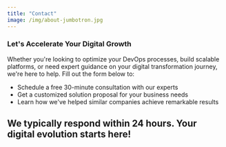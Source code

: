 ```yaml
---
title: "Contact"
image: /img/about-jumbotron.jpg
---
```


<h3 class="f4 b lh-title mb2">Let's Accelerate Your Digital Growth</h3>

Whether you're looking to optimize your DevOps processes, build scalable platforms, or need expert guidance on your digital transformation journey, we're here to help. Fill out the form below to:

- Schedule a free 30-minute consultation with our experts
- Get a customized solution proposal for your business needs
- Learn how we've helped similar companies achieve remarkable results

We typically respond within 24 hours. Your digital evolution starts here!
---
